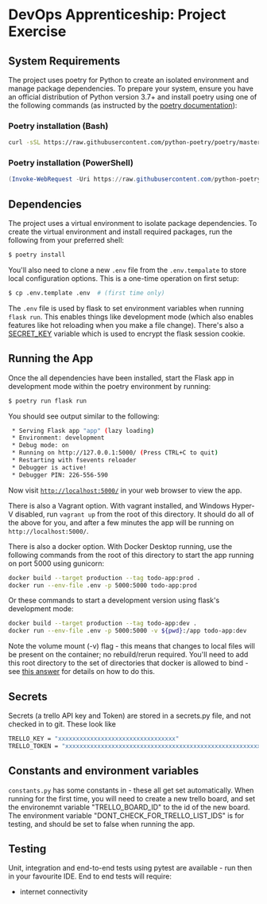 # DevOps Apprenticeship: Project Exercise

## System Requirements

The project uses poetry for Python to create an isolated environment and manage package dependencies. To prepare your system, ensure you have an official distribution of Python version 3.7+ and install poetry using one of the following commands (as instructed by the [poetry documentation](https://python-poetry.org/docs/#system-requirements)):

### Poetry installation (Bash)

```bash
curl -sSL https://raw.githubusercontent.com/python-poetry/poetry/master/get-poetry.py | python
```

### Poetry installation (PowerShell)

```powershell
(Invoke-WebRequest -Uri https://raw.githubusercontent.com/python-poetry/poetry/master/get-poetry.py -UseBasicParsing).Content | python
```

## Dependencies

The project uses a virtual environment to isolate package dependencies. To create the virtual environment and install required packages, run the following from your preferred shell:

```bash
$ poetry install
```

You'll also need to clone a new `.env` file from the `.env.tempalate` to store local configuration options. This is a one-time operation on first setup:

```bash
$ cp .env.template .env  # (first time only)
```

The `.env` file is used by flask to set environment variables when running `flask run`. This enables things like development mode (which also enables features like hot reloading when you make a file change). There's also a [SECRET_KEY](https://flask.palletsprojects.com/en/1.1.x/config/#SECRET_KEY) variable which is used to encrypt the flask session cookie.

## Running the App

Once the all dependencies have been installed, start the Flask app in development mode within the poetry environment by running:
```bash
$ poetry run flask run
```

You should see output similar to the following:
```bash
 * Serving Flask app "app" (lazy loading)
 * Environment: development
 * Debug mode: on
 * Running on http://127.0.0.1:5000/ (Press CTRL+C to quit)
 * Restarting with fsevents reloader
 * Debugger is active!
 * Debugger PIN: 226-556-590
```
Now visit [`http://localhost:5000/`](http://localhost:5000/) in your web browser to view the app.

There is also a Vagrant option. With vagrant installed, and Windows Hyper-V disabled, run `vagrant up` from the root of this directory. It should do all of the above for you, and after a few minutes the app will be running on `http://localhost:5000/`.

There is also a docker option. With Docker Desktop running, use the following commands from the root of this directory to start the app running on port 5000 using gunicorn:
```bash
docker build --target production --tag todo-app:prod . 
docker run --env-file .env -p 5000:5000 todo-app:prod
```
Or these commands to start a development version using flask's development mode:
```bash
docker build --target production --tag todo-app:dev . 
docker run --env-file .env -p 5000:5000 -v ${pwd}:/app todo-app:dev
```
Note the volume mount (-v) flag - this means that changes to local files will be present on the container; no rebuild/rerun required. You'll need to add this root directory to the set of directories that docker is allowed to bind - see [this answer](https://stackoverflow.com/a/59984239) for details on how to do this.


## Secrets

Secrets (a trello API key and Token) are stored in a secrets.py file, and not checked in to git.  These look like 
```bash
TRELLO_KEY = "xxxxxxxxxxxxxxxxxxxxxxxxxxxxxxxxx"
TRELLO_TOKEN = "xxxxxxxxxxxxxxxxxxxxxxxxxxxxxxxxxxxxxxxxxxxxxxxxxxxxxxxxxxxxxxxxxx"
```

## Constants and environment variables
`constants.py` has some constants in - these all get set automatically. When running for the first time, you will need to create a new trello board, and set the environemnt variable "TRELLO_BOARD_ID" to the id of the new board. 
The environment variable "DONT_CHECK_FOR_TRELLO_LIST_IDS" is for testing, and should be set to false when running the app.

## Testing

Unit, integration and end-to-end tests using pytest are available - run then in your favourite IDE. 
End to end tests will require:
 * internet connectivity

